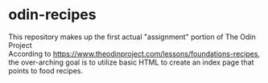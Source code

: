 # odin-recipes
This repository makes up the first actual "assignment" portion of The Odin Project\
According to https://www.theodinproject.com/lessons/foundations-recipes, the over-arching goal is to utilize basic HTML to create an index page that points to food recipes.

